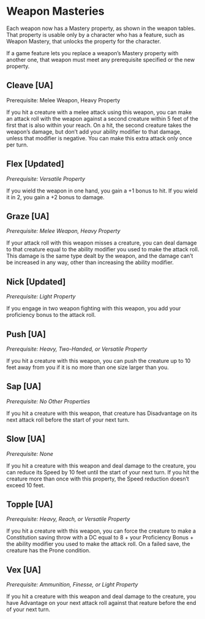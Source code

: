 # Weapon Masteries

Each weapon now has a Mastery property, as shown in the weapon tables. That property is usable only by a character who has a feature, such as Weapon Mastery, that unlocks the property for the character.

If a game feature lets you replace a weapon’s Mastery property with another one, that weapon must meet any prerequisite specified  or the new property.

## Cleave [UA]

Prerequisite: Melee Weapon, Heavy Property

If you hit a creature with a melee attack using this weapon, you can make an attack roll with the weapon against a second creature within 5 feet of the first that is also within your reach. On a hit, the second creature takes the weapon’s damage, but don’t add your ability modifier to that damage, unless that modifier is negative. You can make this extra attack only once per turn.

## Flex [Updated]

_Prerequisite: Versatile Property_

If you wield the weapon in one hand, you gain a +1 bonus to hit. If you wield it in 2, you gain a +2 bonus to damage.

## Graze [UA]

_Prerequisite: Melee Weapon, Heavy Property_

If your attack roll with this weapon misses a creature, you can deal damage to that creature equal to the ability modifier you used to make the attack roll. This damage is the same type dealt by the weapon, and the damage can’t be  increased in any way, other than  increasing the ability modifier.

## Nick [Updated]

_Prerequisite: Light Property_

If you engage in two weapon fighting with this weapon, you add your proficiency bonus to the attack roll.

## Push [UA]

_Prerequisite: Heavy, Two-Handed, or Versatile Property_

If you hit a creature with this weapon, you can push the creature up to 10 feet away from you if it is no more than one size larger than you.

## Sap [UA]

_Prerequisite: No Other Properties_

If you hit a creature with this weapon, that creature has Disadvantage on its next attack roll before the start of your next turn.

## Slow [UA]

_Prerequisite: None_

If you hit a creature with this weapon and deal damage to the creature, you can reduce its Speed by 10 feet until the start of your next turn. If you hit the creature more than once with this property, the Speed reduction doesn’t exceed 10 feet.

## Topple [UA]

_Prerequisite: Heavy, Reach, or Versatile Property_

If you hit a creature with this weapon, you can force the creature to make a Constitution saving throw with a DC equal to 8 + your Proficiency Bonus + the ability modifier you used to make the attack roll. On a failed save, the creature has  the Prone condition.

## Vex [UA]

_Prerequisite: Ammunition, Finesse, or Light Property_

If you hit a creature with this weapon and deal damage to the creature, you have Advantage on your next attack roll against that  reature before the end of your next turn.

